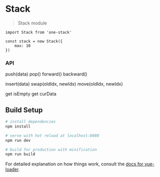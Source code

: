 # Stack

> Stack module

```
import Stack from 'one-stack'

const stack = new Stack({
    max: 10
})
```

### API

push(data)
pop()
forward()
backward()

insert(data)
swap(oldIdx, newIdx)
move(oldIdx, newIdx)

get isEmpty
get curData


## Build Setup

``` bash
# install dependencies
npm install

# serve with hot reload at localhost:8080
npm run dev

# build for production with minification
npm run build
```

For detailed explanation on how things work, consult the [docs for vue-loader](http://vuejs.github.io/vue-loader).
